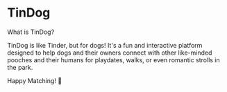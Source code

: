 # TinDog
What is TinDog?

TinDog is like Tinder, but for dogs! It's a fun and interactive platform designed to help dogs and their owners connect with other like-minded pooches and their humans for playdates, walks, or even romantic strolls in the park.

Happy Matching! 🐾






